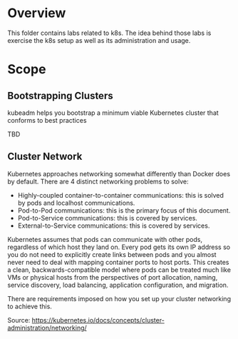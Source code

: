 # Overview

This folder contains labs related to k8s. The idea behind those labs is exercise the k8s setup as well as its administration and usage.

# Scope

## Bootstrapping Clusters

kubeadm helps you bootstrap a minimum viable Kubernetes cluster that conforms to best practices

TBD

## Cluster Network

Kubernetes approaches networking somewhat differently than Docker does by default. There are 4 distinct networking problems to solve:

* Highly-coupled container-to-container communications: this is solved by pods and localhost communications.
* Pod-to-Pod communications: this is the primary focus of this document.
* Pod-to-Service communications: this is covered by services.
* External-to-Service communications: this is covered by services.

Kubernetes assumes that pods can communicate with other pods, regardless of which host they land on. Every pod gets its own IP 
address so you do not need to explicitly create links between pods and you almost never need to deal with mapping container ports 
to host ports. This creates a clean, backwards-compatible model where pods can be treated much like VMs or physical hosts from the perspectives of port allocation, naming, service discovery, load balancing, application configuration, and migration.

There are requirements imposed on how you set up your cluster networking to achieve this.

Source: https://kubernetes.io/docs/concepts/cluster-administration/networking/


